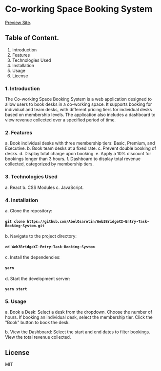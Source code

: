 # Co-working Space Booking System

[Preview Site](https://web3-bridge-xi-entry-task-booking-system.vercel.app/).

## Table of Content.

1. Introduction
2. Features
3. Technologies Used
4. Installation
5. Usage
6. License

### 1. Introduction

The Co-working Space Booking System is a web application designed to allow users to book desks in a co-working space. It supports booking for individual and team desks, with different pricing tiers for individual desks based on membership levels. The application also includes a dashboard to view revenue collected over a specified period of time.

### 2. Features

a. Book individual desks with three membership tiers: Basic, Premium, and Executive.
b. Book team desks at a fixed rate.
c. Prevent double booking of desks.
d. Display total charge upon booking.
e. Apply a 10% discount for bookings longer than 3 hours.
f. Dashboard to display total revenue collected, categorized by membership tiers.

### 3. Technologies Used

a. React
b. CSS Modules
c. JavaScript.

### 4. Installation

a. Clone the repository:
#### `git clone https://github.com/AbelOsaretin/Web3BridgeXI-Entry-Task-Booking-System.git`

b. Navigate to the project directory:
#### `cd Web3BridgeXI-Entry-Task-Booking-System`

c. Install the dependencies:
#### `yarn`

d. Start the development server:
#### `yarn start`

### 5. Usage

a. Book a Desk:
  Select a desk from the dropdown.
  Choose the number of hours.
  If booking an individual desk, select the membership tier.
  Click the "Book" button to book the desk.
  
b. View the Dashboard:
 Select the start and end dates to filter bookings.
 View the total revenue collected.


## License
MIT
